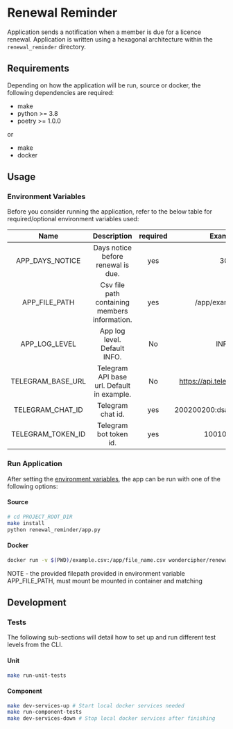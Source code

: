 # Renewal Reminder
Application sends a notification when a member is due for a licence renewal. Application is written using a
hexagonal architecture within the `renewal_reminder` directory.

## Requirements
Depending on how the application will be run, source or docker, the following dependencies are required:
* make
* python >= 3.8
* poetry >= 1.0.0

or

* make
* docker

## Usage
### Environment Variables  
Before you consider running the application, refer to the below table for required/optional environment variables used:

| Name | Description | required | Example |
|:------:|:-----------:|:--------:|:-------:|
| APP_DAYS_NOTICE   | Days notice before renewal is due.            | yes | 30 |
| APP_FILE_PATH     | Csv file path containing members information. | yes | /app/example.csv |
| APP_LOG_LEVEL     | App log level. Default INFO.                  | No  | INFO |
| TELEGRAM_BASE_URL | Telegram API base url. Default in example.    | No  | https://api.telegram.org/bot | 
| TELEGRAM_CHAT_ID  | Telegram chat id.                             | yes | 200200200:dsa8219knkncsa | 
| TELEGRAM_TOKEN_ID | Telegram bot token id.                        | yes | 100100100 |
 
### Run Application
After setting the [environment variables](#environment-variables), the app can be run with one of the following options:

#### Source
```bash
# cd PROJECT_ROOT_DIR
make install
python renewal_reminder/app.py
```
#### Docker
```bash
docker run -v $(PWD)/example.csv:/app/file_name.csv wondercipher/renewal_reminder
```
NOTE - the provided filepath provided in environment variable APP_FILE_PATH, must mount be mounted in container and matching

## Development

### Tests
The following sub-sections will detail how to set up and run different test levels from the CLI.
#### Unit
```bash
make run-unit-tests
```
#### Component
```bash
make dev-services-up # Start local docker services needed
make run-component-tests
make dev-services-down # Stop local docker services after finishing
```